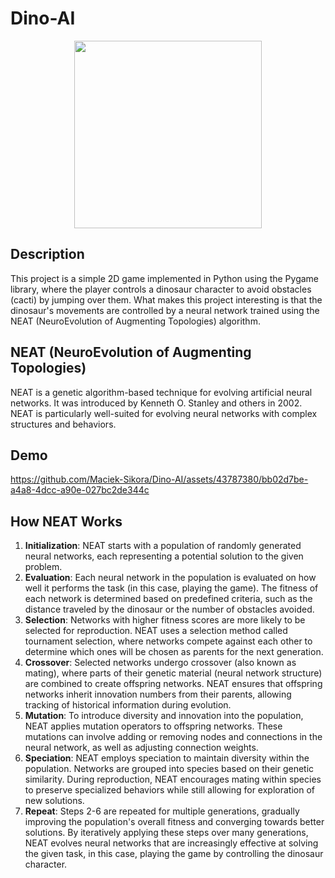 # Dino-AI
<div align="center">
<img src='https://play-lh.googleusercontent.com/iiIJq5JmLFYNI1bVz4IBHyoXs508JcEzHhOgau69bnveF9Wat51-ax9LMPVOlneKwqg' width='300' >
</div>

## Description
This project is a simple 2D game implemented in Python using the Pygame library, where the player controls a dinosaur character to avoid obstacles (cacti) by jumping over them. What makes this project interesting is that the dinosaur's movements are controlled by a neural network trained using the NEAT (NeuroEvolution of Augmenting Topologies) algorithm.

## NEAT (NeuroEvolution of Augmenting Topologies)
NEAT is a genetic algorithm-based technique for evolving artificial neural networks. It was introduced by Kenneth O. Stanley and others in 2002. NEAT is particularly well-suited for evolving neural networks with complex structures and behaviors.

## Demo

https://github.com/Maciek-Sikora/Dino-AI/assets/43787380/bb02d7be-a4a8-4dcc-a90e-027bc2de344c




## How NEAT Works
1. **Initialization**: NEAT starts with a population of randomly generated neural networks, each representing a potential solution to the given problem.
2. **Evaluation**: Each neural network in the population is evaluated on how well it performs the task (in this case, playing the game). The fitness of each network is determined based on predefined criteria, such as the distance traveled by the dinosaur or the number of obstacles avoided.
3. **Selection**: Networks with higher fitness scores are more likely to be selected for reproduction. NEAT uses a selection method called tournament selection, where networks compete against each other to determine which ones will be chosen as parents for the next generation.
4. **Crossover**: Selected networks undergo crossover (also known as mating), where parts of their genetic material (neural network structure) are combined to create offspring networks. NEAT ensures that offspring networks inherit innovation numbers from their parents, allowing tracking of historical information during evolution.
5. **Mutation**: To introduce diversity and innovation into the population, NEAT applies mutation operators to offspring networks. These mutations can involve adding or removing nodes and connections in the neural network, as well as adjusting connection weights.
6. **Speciation**: NEAT employs speciation to maintain diversity within the population. Networks are grouped into species based on their genetic similarity. During reproduction, NEAT encourages mating within species to preserve specialized behaviors while still allowing for exploration of new solutions.
7. **Repeat**: Steps 2-6 are repeated for multiple generations, gradually improving the population's overall fitness and converging towards better solutions.
By iteratively applying these steps over many generations, NEAT evolves neural networks that are increasingly effective at solving the given task, in this case, playing the game by controlling the dinosaur character.






